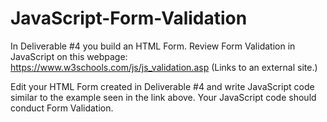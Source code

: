 # JavaScript-Form-Validation

In Deliverable #4 you build an HTML Form. Review Form Validation in JavaScript on this webpage: 
https://www.w3schools.com/js/js_validation.asp (Links to an external site.)

Edit your HTML Form created in Deliverable #4 and write JavaScript code similar to the example seen 
in the link above. Your JavaScript code should conduct Form Validation.
